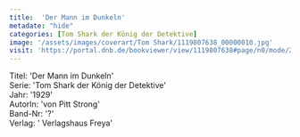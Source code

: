 ```yaml
---
title:  'Der Mann im Dunkeln'
metadate: "hide"
categories: [Tom Shark der König der Detektive]
image: '/assets/images/coverart/Tom Shark/1119807638_00000010.jpg'
visit: 'https://portal.dnb.de/bookviewer/view/1119807638#page/n0/mode/2up'
---
```

Titel: 'Der Mann im Dunkeln' <br>
Serie: 'Tom Shark der König der Detektive' <br>
Jahr: '1929' <br>
AutorIn: 'von Pitt Strong' <br>
Band-Nr: '?' <br>
Verlag: ' Verlagshaus Freya'